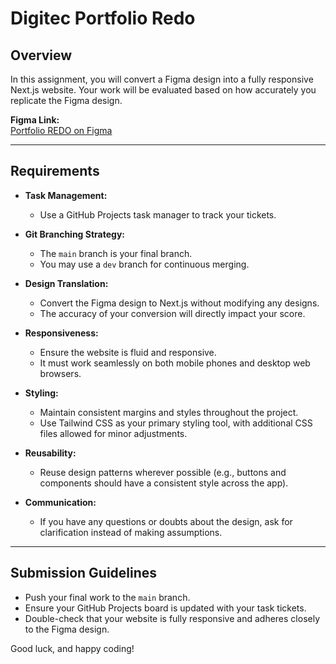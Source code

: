 # Digitec Portfolio Redo

## Overview

In this assignment, you will convert a Figma design into a fully responsive Next.js website. Your work will be evaluated based on how accurately you replicate the Figma design. 

**Figma Link:**  
[Portfolio REDO on Figma](https://www.figma.com/design/DmS4sJQl5PJK5fIIl2pw3y/DIGITEC-Portfolio-REDO?node-id=0-1&t=VUNJPB0EuXml2Hac-1)

---

## Requirements

- **Task Management:**
  - Use a GitHub Projects task manager to track your tickets.
  
- **Git Branching Strategy:**
  - The `main` branch is your final branch.
  - You may use a `dev` branch for continuous merging.

- **Design Translation:**
  - Convert the Figma design to Next.js without modifying any designs.
  - The accuracy of your conversion will directly impact your score.
  
- **Responsiveness:**
  - Ensure the website is fluid and responsive.
  - It must work seamlessly on both mobile phones and desktop web browsers.

- **Styling:**
  - Maintain consistent margins and styles throughout the project.
  - Use Tailwind CSS as your primary styling tool, with additional CSS files allowed for minor adjustments.

- **Reusability:**
  - Reuse design patterns wherever possible (e.g., buttons and components should have a consistent style across the app).

- **Communication:**
  - If you have any questions or doubts about the design, ask for clarification instead of making assumptions.

---

## Submission Guidelines

- Push your final work to the `main` branch.
- Ensure your GitHub Projects board is updated with your task tickets.
- Double-check that your website is fully responsive and adheres closely to the Figma design.

Good luck, and happy coding!
